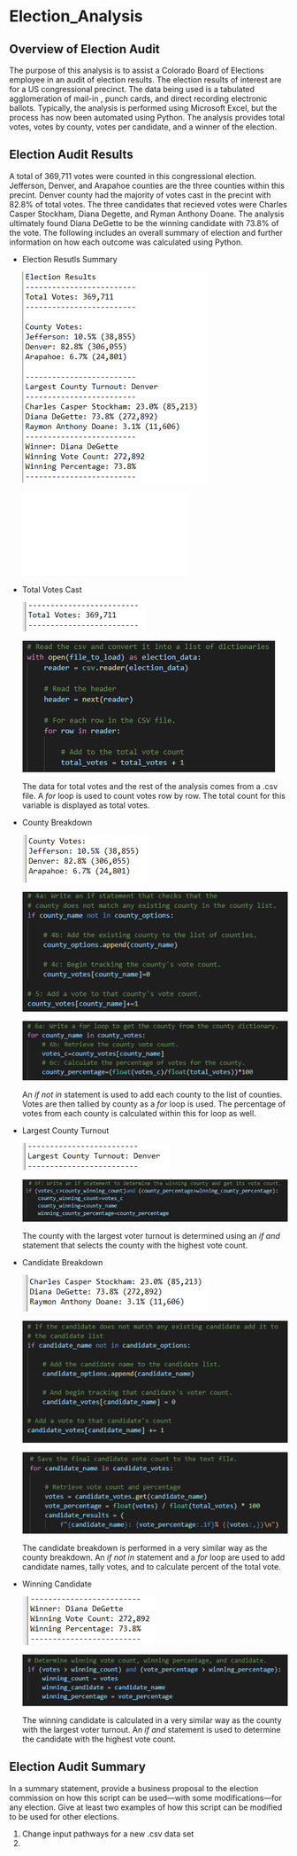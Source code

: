 # Election_Analysis

## Overview of Election Audit

The purpose of this analysis is to assist a Colorado Board of Elections employee in an audit of election results. The election results of interest are for a US congressional precinct. The data being used is a tabulated agglomeration of mail-in , punch cards, and direct recording electronic ballots. Typically, the analysis is performed using Microsoft Excel, but the process has now been automated using Python. The analysis provides total votes, votes by county, votes per candidate, and a winner of the election.

## Election Audit Results

A total of 369,711 votes were counted in this congressional election. Jefferson, Denver, and Arapahoe counties are the three counties within this precint. Denver county had the majority of votes cast in the precint with 82.8% of total votes. The three candidates that recieved votes were Charles Casper Stockham, Diana Degette, and Ryman Anthony Doane. The analysis ultimately found Diana DeGette to be the winning candidate with 73.8% of the vote. The following includes an overall summary of election and further information on how each outcome was calculated using Python. 

* Election Resutls Summary

  ![Election_Results](/Analysis/election_results.png)

  ![Complete_Python_Script](/PyPoll_Challenge.py)

* Total Votes Cast

  ![Total_Votes](/Analysis/total_votes.png)
  
  ![PYTotal_Votes](/Analysis/py_total_votes.png)
  
  The data for total votes and the rest of the analysis comes from a .csv file. A *for* loop is used to count votes row by row. The total count for this variable is displayed as     total votes. 
  
* County Breakdown  

  ![County_Breakdown](/Analysis/county_breakdown.png)
  
  ![PYCounty_Breakdown2](/Analysis/py_county_breakdown2.png)
  
  ![PYCounty_Breakdown1](/Analysis/py_county_breakdown.png)
  
  An *if not in* statement is used to add each county to the list of counties. Votes are then tallied by county as a *for* loop is used. The percentage of votes from each county   is calculated within this for loop as well.
  
* Largest County Turnout

  ![County_High_Votes](/Analysis/largest_county_vote.png)
  
  ![PYCounty_High_Votes](/Analysis/py_winning_county.png)
  
  The county with the largest voter turnout is determined using an *if and* statement that selects the county with the highest vote count.
  
* Candidate Breakdown  

  ![Candidate_Breakdown](/Analysis/candidate_breakdown.png)
  
  ![PYCandidate_Breakdown2](/Analysis/py_candidate_breakdown2.png)
  
  ![PYCandidate_Breakdown1](/Analysis/py_candidate_breakdown.png)
  
  The candidate breakdown is performed in a very similar way as the county breakdown. An *if not in* statement and a *for* loop are used to add candidate names, tally votes, and   to calculate percent of the total vote.
  
* Winning Candidate  

  ![Winning_Candidate](/Analysis/winning_candidate.png)
  
  ![PYWinning_Candidate](/Analysis/py_winning_candidate.png)
  
  The winning candidate is calculated in a very similar way as the county with the largest voter turnout. An *if and* statement is used to determine the candidate with the         highest vote count.


## Election Audit Summary

In a summary statement, provide a business proposal to the election commission on how this script can be used—with some modifications—for any election. Give at least two examples of how this script can be modified to be used for other elections.
1. Change input pathways for a new .csv data set
2. 
